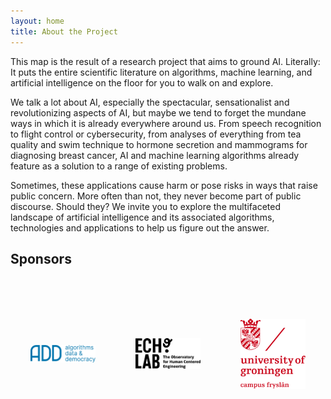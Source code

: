 ```yaml
---
layout: home
title: About the Project
---
```


This map is the result of a research project that aims to ground AI. Literally: It puts the entire scientific literature on algorithms, machine learning, and artificial intelligence on the floor for you to walk on and explore.

We talk a lot about AI, especially the spectacular, sensationalist and revolutionizing aspects of AI, but maybe we tend to forget the mundane ways in which it is already everywhere around us. From speech recognition to flight control or cybersecurity, from analyses of everything from tea quality and swim technique to hormone secretion and mammograms for diagnosing breast cancer, AI and machine learning algorithms already feature as a solution to a range of existing problems.

Sometimes, these applications cause harm or pose risks in ways that raise public concern. More often than not, they never become part of public discourse. Should they? We invite you to explore the multifaceted landscape of artificial intelligence and its associated algorithms, technologies and applications to help us figure out the answer.

## Sponsors

<div style="display: grid; grid-template-columns: repeat(3, 1fr); gap: 4rem; max-width: 100%; margin: 4rem auto; padding: 0 2rem;">
    <div style="text-align: center; display: flex; align-items: center; justify-content: center;">
        <img src="/assets/images/add.png" alt="Algorithms, Data & Democracy" style="width: 250px; height: 150px; object-fit: contain;">
    </div>
    <div style="text-align: center; display: flex; align-items: center; justify-content: center;">
        <img src="/assets/images/echolab.png" alt="ECHO lab" style="width: 250px; height: 150px; object-fit: contain;">
    </div>
    <div style="text-align: center; display: flex; align-items: center; justify-content: center;">
        <img src="/assets/images/rug.png" alt="Rijksuniversiteit Groningen" style="width: 250px; height: 150px; object-fit: contain;">
    </div>
</div>
